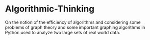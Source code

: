 # Algorithmic-Thinking
On the notion of the efficiency of algorithms and considering some problems of graph  theory and some important graphing algorithms in Python used to analyze two large sets  of real world data.
